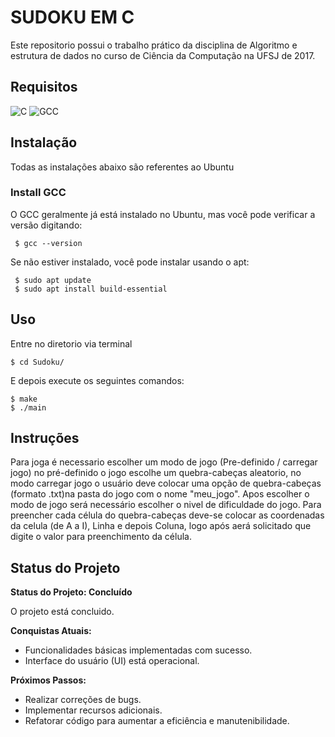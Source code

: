 # SUDOKU EM C

Este repositorio possui o trabalho prático da disciplina de Algoritmo e estrutura de dados no curso de Ciência da Computação na UFSJ de 2017.

## Requisitos

<div>
  <img src="https://img.shields.io/badge/C-A8B9CC?style=for-the-badge&amp;logo=C&amp;logoColor=white" alt="C">
  <img src="https://img.shields.io/badge/Gcc-323330?style=for-the-badge&amp;logo=Gcc&amp;logoColor=white" alt="GCC">
</div>

## Instalação

Todas as instalações abaixo são referentes ao Ubuntu

### Install GCC

O GCC geralmente já está instalado no Ubuntu, mas você pode verificar a versão digitando:

     $ gcc --version

Se não estiver instalado, você pode instalar usando o apt:

     $ sudo apt update
     $ sudo apt install build-essential

## Uso

Entre no diretorio via terminal

    $ cd Sudoku/

E depois execute os seguintes comandos:

    $ make
    $ ./main

## Instruções

Para joga é necessario escolher um modo de jogo (Pre-definido / carregar jogo) no pré-definido o jogo escolhe um quebra-cabeças aleatorio, no modo carregar jogo o 
usuário deve colocar uma opção de quebra-cabeças (formato .txt)na pasta do jogo com o nome "meu_jogo". Apos escolher o modo de jogo será necessário escolher o nivel de dificuldade do jogo.
Para preencher cada célula do quebra-cabeças deve-se colocar as coordenadas da celula (de A a I), Linha e depois Coluna, logo após aerá solicitado que digite o valor para preenchimento da célula. 

## Status do Projeto

**Status do Projeto: Concluído**

O projeto está concluido.

**Conquistas Atuais:**
- Funcionalidades básicas implementadas com sucesso.
- Interface do usuário (UI) está operacional.

**Próximos Passos:**
- Realizar correções de bugs.
- Implementar recursos adicionais.
- Refatorar código para aumentar a eficiência e manutenibilidade.
